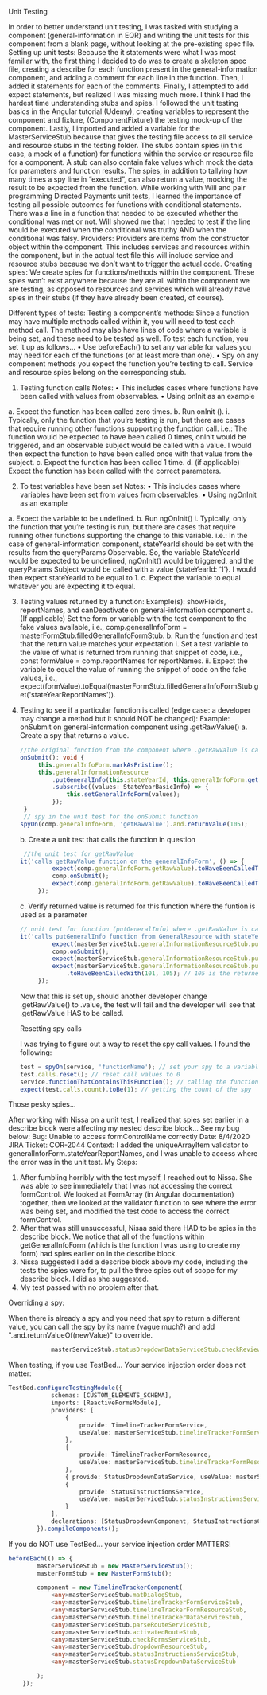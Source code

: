 Unit Testing

In order to better understand unit testing, I was tasked with studying a component (general-information in EQR) and writing the unit tests for this component from a blank page, without looking at the pre-existing spec file.
Setting up unit tests:
Because the it statements were what I was most familiar with, the first thing I decided to do was to create a skeleton spec file, creating a describe for each function present in the general-information component, and adding a comment for each line in the function. Then, I added it statements for each of the comments. Finally, I attempted to add expect statements, but realized I was missing much more.
I think I had the hardest time understanding stubs and spies. I followed the unit testing basics in the Angular tutorial (Udemy), creating variables to represent the component and fixture, (ComponentFixture<ComponentName>) the testing mock-up of the component. Lastly, I imported and added a variable for the MasterServiceStub because that gives the testing file access to all service and resource stubs in the testing folder. The stubs contain spies (in this case, a mock of a function) for functions within the service or resource file for a component. A stub can also contain fake values which mock the data for parameters and function results. The spies, in addition to tallying how many times a spy line in “executed”, can also return a value, mocking the result to be expected from the function.
While working with Will and pair programming Directed Payments unit tests, I learned the importance of testing all possible outcomes for functions with conditional statements. There was a line in a function that needed to be executed whether the conditional was met or not. Will showed me that I needed to test if the line would be executed when the conditional was truthy AND when the conditional was falsy.
Providers:
Providers are items from the constructor object within the component. This includes services and resources within the component, but in the actual test file this will include service and resource stubs because we don’t want to trigger the actual code.
Creating spies:
We create spies for functions/methods within the component. These spies won’t exist anywhere because they are all within the component we are testing, as opposed to resources and services which will already have spies in their stubs (if they have already been created, of course).

Different types of tests:
Testing a component’s methods: Since a function may have multiple methods called within it, you will need to test each method call. The method may also have lines of code where a variable is being set, and these need to be tested as well.
To test each function, you set it up as follows…
• Use beforeEach() to set any variable for values you may need for each of the functions (or at least more than one).
• Spy on any component methods you expect the function you’re testing to call. Service and resource spies belong on the corresponding stub.

1. Testing function calls
   Notes:
   • This includes cases where functions have been called with values from observables.
   • Using onInit as an example

a. Expect the function has been called zero times.
b. Run onInit ().
i. Typically, only the function that you’re testing is run, but there are cases that require running other functions supporting the function call. i.e.: The function would be expected to have been called 0 times, onInit would be triggered, and an observable subject would be called with a value. I would then expect the function to have been called once with that value from the subject.
c. Expect the function has been called 1 time.
d. (if applicable) Expect the function has been called with the correct parameters.

2. To test variables have been set
   Notes:
   • This includes cases where variables have been set from values from observables.
   • Using ngOnInit as an example

a. Expect the variable to be undefined.
b. Run ngOnInit()
i. Typically, only the function that you’re testing is run, but there are cases that require running other functions supporting the change to this variable. i.e.: In the case of general-information component, stateYearId should be set with the results from the queryParams Observable. So, the variable StateYearId would be expected to be undefined, ngOnInit() would be triggered, and the queryParams Subject would be called with a value {stateYearId: ‘1’}. I would then expect stateYearId to be equal to 1.
c. Expect the variable to equal whatever you are expecting it to equal.

3. Testing values returned by a function:
   Example(s): showFields, reportNames, and canDeactivate on general-information component
   a. (If applicable) Set the form or variable with the test component to the fake values available, i.e., comp.generalInfoForm = masterFormStub.filledGeneralInfoFormStub.
   b. Run the function and test that the return value matches your expectation
   i. Set a test variable to the value of what is returned from running that snippet of code, i.e., const formValue = comp.reportNames for reportNames.
   ii. Expect the variable to equal the value of running the snippet of code on the fake values, i.e., expect(formValue).toEqual(masterFormStub.filledGeneralInfoFormStub.get('stateYearReportNames')).


4. Testing to see if a particular function is called (edge case: a developer may change a method but it should NOT be changed):
   Example: onSubmit on general-information component using .getRawValue()
   a. Create a spy that returns a value. 
   ```typescript
   //the original function from the component where .getRawValue is called
   onSubmit(): void {
        this.generalInfoForm.markAsPristine();
        this.generalInformationResource
            .putGeneralInfo(this.stateYearId, this.generalInfoForm.getRawValue())
            .subscribe((values: StateYearBasicInfo) => {
                this.setGeneralInfoForm(values);
            });
    }
    // spy in the unit test for the onSubmit function
   spyOn(comp.generalInfoForm, 'getRawValue').and.returnValue(105);
   ```
   b. Create a unit test that calls the function in question
   ```typescript
    //the unit test for getRawValue
   it('calls getRawValue function on the generalInfoForm', () => {
            expect(comp.generalInfoForm.getRawValue).toHaveBeenCalledTimes(0);
            comp.onSubmit();
            expect(comp.generalInfoForm.getRawValue).toHaveBeenCalledTimes(1);
        });
   ```
   c. Verify returned value is returned for this function where the funtion is used as a parameter
   ```typescript
   // unit test for function (putGeneralInfo) where .getRawValue is called as a parameter... See above for original function
   it('calls putGeneralInfo function from GeneralResource with stateYearId and generalForm value as parameters', () => {
            expect(masterServiceStub.generalInformationResourceStub.putGeneralInfo).toHaveBeenCalledTimes(0);
            comp.onSubmit();
            expect(masterServiceStub.generalInformationResourceStub.putGeneralInfo).toHaveBeenCalledTimes(1);
            expect(masterServiceStub.generalInformationResourceStub.putGeneralInfo)
                .toHaveBeenCalledWith(101, 105); // 105 is the returned value from the spy I created
        });
   ```  
   Now that this is set up, should another developer change .getRawValue() to .value, the test will fail and the developer will see that .getRawValue HAS to be called.

   Resetting spy calls

   I was trying to figure out a way to reset the spy call values. I found the following:
   ```typescript
   test = spyOn(service, 'functionName'); // set your spy to a variable
   test.calls.reset(); // reset call values to 0
   service.functionThatContainsThisFunction(); // calling the function that contains 'functionName'
   expect(test.calls.count).toBe(1); // getting the count of the spy
   ```

Those pesky spies...

After working with Nissa on a unit test, I realized that spies set earlier in a describe block were affecting my nested describe block... See my bug below:
Bug: Unable to access formControlName correctly
Date: 8/4/2020
JIRA Ticket: COR-2044
Context: I added the uniqueArrayItem validator to generalInforForm.stateYearReportNames, and I was unable to access where the error was in the unit test.
My Steps:
1. After fumbling horribly with the test myself, I reached out to Nissa. She was able to see immediately that I was not accessing the correct formControl. We looked at FormArray (in Angular documentation) together, then we looked at the validator function to see where the error was being set, and modified the test code to access the correct formControl.
2. After that was still unsuccessful, Nisaa said there HAD to be spies in the describe block. We notice that all of the functions within getGeneralInfoForm (which is the function I was using to create my form) had spies earlier on in the describe block. 
3. Nissa suggested I add a describe block above my code, including the tests the spies were for, to pull the three spies out of scope for my describe block. I did as she suggested.
4. My test passed with no problem after that.

Overriding a spy:

When there is already a spy and you need that spy to return a different value, you can call the spy by its name (vague much?) and add ".and.returnValueOf(newValue)" to override.

```typescript
            masterServiceStub.statusDropdownDataServiceStub.checkReviewCompleted.and.returnValue(true); // set state to false
```

When testing, if you use TestBed... Your service injection order does not matter:

```typescript
TestBed.configureTestingModule({
            schemas: [CUSTOM_ELEMENTS_SCHEMA],
            imports: [ReactiveFormsModule],
            providers: [
                {
                    provide: TimelineTrackerFormService,
                    useValue: masterServiceStub.timelineTrackerFormServiceStub
                },
                {
                    provide: TimelineTrackerFormResource,
                    useValue: masterServiceStub.timelineTrackerFormResourceStub
                },
                { provide: StatusDropdownDataService, useValue: masterServiceStub.statusDropdownDataServiceStub },
                {
                    provide: StatusInstructionsService,
                    useValue: masterServiceStub.statusInstructionsServiceStub
                }
            ],
            declarations: [StatusDropdownComponent, StatusInstructionsComponent]
        }).compileComponents();
```

If you do NOT use TestBed... your service injection order MATTERS!
```typescript
beforeEach(() => {
        masterServiceStub = new MasterServiceStub();
        masterFormStub = new MasterFormStub();

        component = new TimelineTrackerComponent(
            <any>masterServiceStub.matDialogStub,
            <any>masterServiceStub.timelineTrackerFormServiceStub,
            <any>masterServiceStub.timelineTrackerFormResourceStub,
            <any>masterServiceStub.timelineTrackerDataServiceStub,
            <any>masterServiceStub.parseRouteServiceStub,
            <any>masterServiceStub.activatedRouteStub,
            <any>masterServiceStub.checkFormsServiceStub,
            <any>masterServiceStub.dropdownResourceStub,
            <any>masterServiceStub.statusInstructionsServiceStub,
            <any>masterServiceStub.statusDropdownDataServiceStub

        );
    });
```